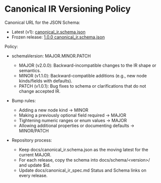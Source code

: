 # Canonical IR Versioning Policy

Canonical URL for the JSON Schema:

- Latest (v1): [canonical_ir.schema.json](https://raw.githubusercontent.com/ssdajoker/LUASCRIPT/refs/heads/main/docs/canonical_ir.schema.json)
- Frozen release: [1.0.0 canonical_ir.schema.json](https://raw.githubusercontent.com/ssdajoker/LUASCRIPT/refs/heads/main/docs/schema/1.0.0/canonical_ir.schema.json)

Policy:

- schemaVersion: MAJOR.MINOR.PATCH
  - MAJOR (v2.0.0): Backward-incompatible changes to the IR shape or semantics.
  - MINOR (v1.1.0): Backward-compatible additions (e.g., new node kinds/fields with defaults).
  - PATCH (v1.0.1): Bug fixes to schema or clarifications that do not change accepted IR.

- Bump rules:
  - Adding a new node kind → MINOR
  - Making a previously optional field required → MAJOR
  - Tightening numeric ranges or enum values → MAJOR
  - Allowing additional properties or documenting defaults → MINOR/PATCH

- Repository process:
  - Keep docs/canonical_ir.schema.json as the moving latest for the current MAJOR.
  - For each release, copy the schema into docs/schema/\<version\>/ and update $id.
  - Update docs/canonical_ir_spec.md Status and Schema links on every release.

